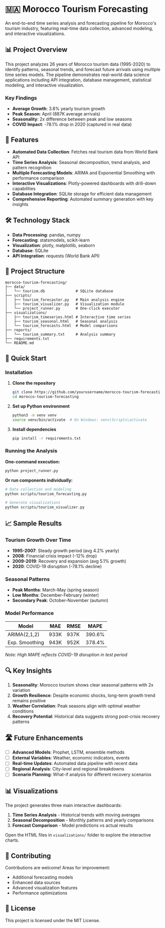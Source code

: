 # 🇲🇦 Morocco Tourism Forecasting

An end-to-end time series analysis and forecasting pipeline for Morocco's tourism industry, featuring real-time data collection, advanced modeling, and interactive visualizations.

## 📊 Project Overview

This project analyzes 26 years of Morocco tourism data (1995-2020) to identify patterns, seasonal trends, and forecast future arrivals using multiple time series models. The pipeline demonstrates real-world data science applications including API integration, database management, statistical modeling, and interactive visualization.

### Key Findings
- **Average Growth**: 3.8% yearly tourism growth
- **Peak Season**: April (887K average arrivals)
- **Seasonality**: 2x difference between peak and low seasons
- **COVID Impact**: -78.1% drop in 2020 (captured in real data)

## 🚀 Features

- **Automated Data Collection**: Fetches real tourism data from World Bank API
- **Time Series Analysis**: Seasonal decomposition, trend analysis, and pattern recognition
- **Multiple Forecasting Models**: ARIMA and Exponential Smoothing with performance comparison
- **Interactive Visualizations**: Plotly-powered dashboards with drill-down capabilities
- **Database Integration**: SQLite storage for efficient data management
- **Comprehensive Reporting**: Automated summary generation with key insights

## 🛠️ Technology Stack

- **Data Processing**: pandas, numpy
- **Forecasting**: statsmodels, scikit-learn
- **Visualization**: plotly, matplotlib, seaborn
- **Database**: SQLite
- **API Integration**: requests (World Bank API)

## 📁 Project Structure

```
morocco-tourism-forecasting/
├── data/
│   └── tourism.db              # SQLite database
├── scripts/
│   ├── tourism_forecaster.py   # Main analysis engine
│   ├── tourism_visualizer.py   # Visualization module
│   └── project_runner.py       # One-click executor
├── visualizations/
│   ├── tourism_timeseries.html # Interactive time series
│   ├── tourism_seasonal.html   # Seasonal analysis
│   └── tourism_forecasts.html  # Model comparisons
├── reports/
│   └── tourism_summary.txt     # Analysis summary
├── requirements.txt
└── README.md
```

## 🚀 Quick Start

### Installation

1. **Clone the repository**
   ```bash
   git clone https://github.com/yourusername/morocco-tourism-forecasting.git
   cd morocco-tourism-forecasting
   ```

2. **Set up Python environment**
   ```bash
   python3 -m venv venv
   source venv/bin/activate  # On Windows: venv\Scripts\activate
   ```

3. **Install dependencies**
   ```bash
   pip install -r requirements.txt
   ```

### Running the Analysis

**One-command execution:**
```bash
python project_runner.py
```

**Or run components individually:**
```bash
# Data collection and modeling
python scripts/tourism_forecasting.py

# Generate visualizations
python scripts/tourism_visualizer.py
```

## 📈 Sample Results

### Tourism Growth Over Time
- **1995-2007**: Steady growth period (avg 4.2% yearly)
- **2008**: Financial crisis impact (-12% drop)
- **2009-2019**: Recovery and expansion (avg 5.1% growth)
- **2020**: COVID-19 disruption (-78.1% decline)

### Seasonal Patterns
- **Peak Months**: March-May (spring season)
- **Low Months**: December-February (winter)
- **Secondary Peak**: October-November (autumn)

### Model Performance
| Model | MAE | RMSE | MAPE |
|-------|-----|------|------|
| ARIMA(2,1,2) | 933K | 937K | 390.6% |
| Exp. Smoothing | 943K | 952K | 378.4% |

*Note: High MAPE reflects COVID-19 disruption in test period*

## 🔍 Key Insights

1. **Seasonality**: Morocco tourism shows clear seasonal patterns with 2x variation
2. **Growth Resilience**: Despite economic shocks, long-term growth trend remains positive
3. **Weather Correlation**: Peak seasons align with optimal weather conditions
4. **Recovery Potential**: Historical data suggests strong post-crisis recovery patterns

## 🛣️ Future Enhancements

- [ ] **Advanced Models**: Prophet, LSTM, ensemble methods
- [ ] **External Variables**: Weather, economic indicators, events
- [ ] **Real-time Updates**: Automated data pipeline with recent data
- [ ] **Regional Analysis**: City-level and regional breakdowns
- [ ] **Scenario Planning**: What-if analysis for different recovery scenarios

## 📊 Visualizations

The project generates three main interactive dashboards:

1. **Time Series Analysis** - Historical trends with moving averages
2. **Seasonal Decomposition** - Monthly patterns and yearly comparisons  
3. **Forecast Comparison** - Model predictions vs actual results

Open the HTML files in `visualizations/` folder to explore the interactive charts.

## 🤝 Contributing

Contributions are welcome! Areas for improvement:
- Additional forecasting models
- Enhanced data sources
- Advanced visualization features
- Performance optimizations

## 📄 License

This project is licensed under the MIT License.
